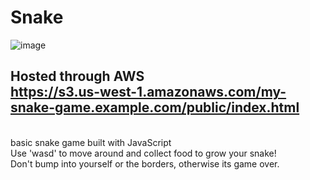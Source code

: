 # Snake
![image](https://user-images.githubusercontent.com/57639059/229312552-23e7487d-3951-496f-9927-470815ac6e3a.png) 
<br/>
## Hosted through AWS <br> https://s3.us-west-1.amazonaws.com/my-snake-game.example.com/public/index.html
<br/>
basic snake game built with JavaScript
<br/>
Use 'wasd' to move around and collect food to grow your snake!
<br/>
Don't bump into yourself or the borders, otherwise its game over.
